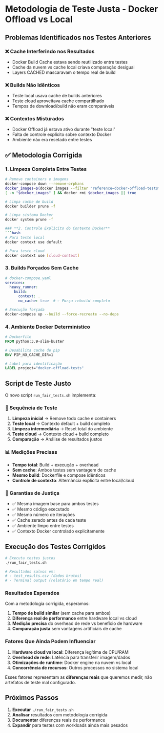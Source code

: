 # Metodologia de Teste Justa - Docker Offload vs Local

## Problemas Identificados nos Testes Anteriores

### ❌ **Cache Interferindo nos Resultados**
- Docker Build Cache estava sendo reutilizado entre testes
- Cache da nuvem vs cache local criava comparação desigual
- Layers CACHED mascaravam o tempo real de build

### ❌ **Builds Não Idênticos**
- Teste local usava cache de builds anteriores
- Teste cloud aproveitava cache compartilhado
- Tempos de download/build não eram comparáveis

### ❌ **Contextos Misturados**
- Docker Offload já estava ativo durante "teste local"
- Falta de controle explícito sobre contexto Docker
- Ambiente não era resetado entre testes

## ✅ **Metodologia Corrigida**

### **1. Limpeza Completa Entre Testes**
```bash
# Remove containers e imagens
docker-compose down --remove-orphans
docker_images=$(docker images --filter "reference=docker-offload-tests*" -q)
[ -n "$docker_images" ] && docker rmi $docker_images || true

# Limpa cache de build
docker builder prune -f

# Limpa sistema Docker
docker system prune -f

### **2. Controle Explícito do Contexto Docker**
```bash
# Para teste local
docker context use default

# Para teste cloud
docker context use [cloud-context]
```

### **3. Builds Forçados Sem Cache**
```yaml
# docker-compose.yaml
services:
  heavy_runner:
    build: 
      context: .
      no_cache: true  # ← Força rebuild completo
```

```bash
# Execução forçada
docker-compose up --build --force-recreate --no-deps
```

### **4. Ambiente Docker Determinístico**
```dockerfile
# Dockerfile
FROM python:3.9-slim-buster

# Desabilita cache de pip
ENV PIP_NO_CACHE_DIR=1

# Label para identificação
LABEL project="docker-offload-tests"
```

## **Script de Teste Justo**

O novo script `run_fair_tests.sh` implementa:

### **🔄 Sequência de Teste**
1. **Limpeza inicial** → Remove todo cache e containers
2. **Teste local** → Contexto default + build completo
3. **Limpeza intermediária** → Reset total do ambiente
4. **Teste cloud** → Contexto cloud + build completo
5. **Comparação** → Análise de resultados justos

### **📊 Medições Precisas**
- **Tempo total**: Build + execução + overhead
- **Sem cache**: Ambos testes sem vantagem de cache
- **Mesmo build**: Dockerfile e compose idênticos
- **Controle de contexto**: Alternância explícita entre local/cloud

### **🎯 Garantias de Justiça**
- ✅ Mesma imagem base para ambos testes
- ✅ Mesmo código executado
- ✅ Mesmo número de iterações
- ✅ Cache zerado antes de cada teste
- ✅ Ambiente limpo entre testes
- ✅ Contexto Docker controlado explicitamente

## **Execução dos Testes Corrigidos**

```bash
# Executa testes justos
./run_fair_tests.sh

# Resultados salvos em:
# - test_results.csv (dados brutos)
# - Terminal output (relatório em tempo real)
```

### **Resultados Esperados**

Com a metodologia corrigida, esperamos:

1. **Tempo de build similar** (sem cache para ambos)
2. **Diferença real de performance** entre hardware local vs cloud
3. **Medição precisa** do overhead de rede vs benefício de hardware
4. **Comparação justa** sem vantagens artificiais de cache

### **Fatores Que Ainda Podem Influenciar**

1. **Hardware cloud vs local**: Diferença legítima de CPU/RAM
2. **Overhead de rede**: Latência para transferir imagem/dados
3. **Otimizações de runtime**: Docker engine na nuvem vs local
4. **Concorrência de recursos**: Outros processos no sistema local

Esses fatores representam as **diferenças reais** que queremos medir, não artefatos de teste mal configurado.

## **Próximos Passos**

1. **Executar** `./run_fair_tests.sh`
2. **Analisar** resultados com metodologia corrigida
3. **Documentar** diferenças reais de performance
4. **Expandir** para testes com workloads ainda mais pesados
